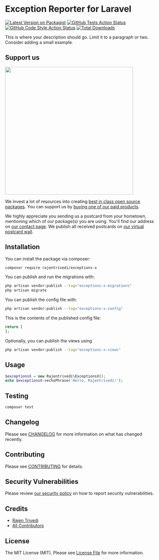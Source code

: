 # Exception Reporter for Laravel

[![Latest Version on Packagist](https://img.shields.io/packagist/v/rajentrivedi/exceptions-x.svg?style=flat-square)](https://packagist.org/packages/rajentrivedi/exceptions-x)
[![GitHub Tests Action Status](https://img.shields.io/github/actions/workflow/status/rajentrivedi/exceptions-x/run-tests.yml?branch=main&label=tests&style=flat-square)](https://github.com/rajentrivedi/exceptions-x/actions?query=workflow%3Arun-tests+branch%3Amain)
[![GitHub Code Style Action Status](https://img.shields.io/github/actions/workflow/status/rajentrivedi/exceptions-x/fix-php-code-style-issues.yml?branch=main&label=code%20style&style=flat-square)](https://github.com/rajentrivedi/exceptions-x/actions?query=workflow%3A"Fix+PHP+code+style+issues"+branch%3Amain)
[![Total Downloads](https://img.shields.io/packagist/dt/rajentrivedi/exceptions-x.svg?style=flat-square)](https://packagist.org/packages/rajentrivedi/exceptions-x)

This is where your description should go. Limit it to a paragraph or two. Consider adding a small example.

## Support us

[<img src="https://github-ads.s3.eu-central-1.amazonaws.com/exceptions-x.jpg?t=1" width="419px" />](https://spatie.be/github-ad-click/exceptions-x)

We invest a lot of resources into creating [best in class open source packages](https://spatie.be/open-source). You can support us by [buying one of our paid products](https://spatie.be/open-source/support-us).

We highly appreciate you sending us a postcard from your hometown, mentioning which of our package(s) you are using. You'll find our address on [our contact page](https://spatie.be/about-us). We publish all received postcards on [our virtual postcard wall](https://spatie.be/open-source/postcards).

## Installation

You can install the package via composer:

```bash
composer require rajentrivedi/exceptions-x
```

You can publish and run the migrations with:

```bash
php artisan vendor:publish --tag="exceptions-x-migrations"
php artisan migrate
```

You can publish the config file with:

```bash
php artisan vendor:publish --tag="exceptions-x-config"
```

This is the contents of the published config file:

```php
return [
];
```

Optionally, you can publish the views using

```bash
php artisan vendor:publish --tag="exceptions-x-views"
```

## Usage

```php
$exceptionsX = new Rajentrivedi\ExceptionsX();
echo $exceptionsX->echoPhrase('Hello, Rajentrivedi!');
```

## Testing

```bash
composer test
```

## Changelog

Please see [CHANGELOG](CHANGELOG.md) for more information on what has changed recently.

## Contributing

Please see [CONTRIBUTING](CONTRIBUTING.md) for details.

## Security Vulnerabilities

Please review [our security policy](../../security/policy) on how to report security vulnerabilities.

## Credits

- [Rajen Trivedi](https://github.com/rajentrivedi)
- [All Contributors](../../contributors)

## License

The MIT License (MIT). Please see [License File](LICENSE.md) for more information.
